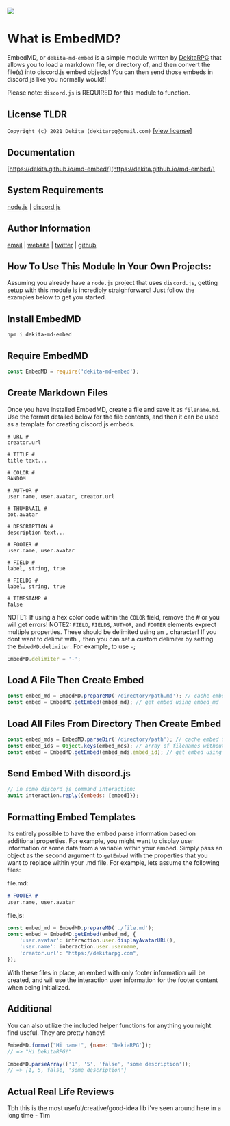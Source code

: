[<img src="https://dekitarpg.com/img/header/md-embed-header.png" style="margin-top: 28px;">](https://dekitarpg.com/)
--------------------------------------------------------------------------------

# What is EmbedMD? 
EmbedMD, or `dekita-md-embed` is a simple module written by [DekitaRPG](https://dekitarpg.com) that allows you to load a markdown file, or directory of, and then convert the file(s) into discord.js embed objects! You can then send those embeds in discord.js like you normally would!!

Please note: `discord.js` is REQUIRED for this module to function.

## License TLDR
```Copyright (c) 2021 Dekita (dekitarpg@gmail.com)```
[[view license]](https://github.com/Dekita/md-embed/blob/main/LICENSE)

## Documentation
[https://dekita.github.io/md-embed/](https://dekita.github.io/md-embed/)

## System Requirements
[node.js](https://nodejs.org/) |
[discord.js](https://discord.js.org/)

## Author Information
[email](mailto://dekitarpg@gmail.com) | 
[website](https://dekitarpg.com/) | 
[twitter](https://twitter.com/dekitarpg) | 
[github](https://github.com/dekita/md-embed/)

## How To Use This Module In Your Own Projects:
Assuming you already have a `node.js` project that uses `discord.js`, getting setup with this module is incredibly straighforward! Just follow the examples below to get you started.

## Install EmbedMD 
```
npm i dekita-md-embed
```
## Require EmbedMD
```js
const EmbedMD = require('dekita-md-embed');
```

## Create Markdown Files
Once you have installed EmbedMD, create a file and save it as `filename.md`. Use the format detailed below for the file contents, and then it can be used as a template for creating discord.js embeds.
```
# URL #
creator.url

# TITLE #
title text... 

# COLOR #
RANDOM

# AUTHOR #
user.name, user.avatar, creator.url

# THUMBNAIL #
bot.avatar

# DESCRIPTION #
description text...

# FOOTER #
user.name, user.avatar

# FIELD #
label, string, true

# FIELDS #
label, string, true

# TIMESTAMP #
false
```
NOTE1: If using a hex color code within the `COLOR` field, remove the # or you will get errors! 
NOTE2: `FIELD`, `FIELDS`, `AUTHOR`, and `FOOTER` elements exprect multiple properties. These should be delimited using an `,` character! If you dont want to delimit with `,` then you can set a custom delimiter by setting the `EmbedMD.delimiter`. For example, to use `-`; 
```js
EmbedMD.delimiter = '-';
```

## Load A File Then Create Embed
```js
const embed_md = EmbedMD.prepareMD('/directory/path.md'); // cache embed files from path
const embed = EmbedMD.getEmbed(embed_md); // get embed using embed_md
```

## Load All Files From Directory Then Create Embed
```js
const embed_mds = EmbedMD.parseDir('/directory/path'); // cache embed files from path
const embed_ids = Object.keys(embed_mds); // array of filenames without.md and route
const embed = EmbedMD.getEmbed(embed_mds.embed_id); // get embed using embed_id
```

## Send Embed With discord.js
```js
// in some discord js command interaction:
await interaction.reply({embeds: [embed]});
```

## Formatting Embed Templates
Its entirely possible to have the embed parse information based on additional properties. For example, you might want to display user information or some data from a variable within your embed. Simply pass an object as the second argument to `getEmbed` with the properties that you want to replace within your .md file. For example, lets assume the following files:

file.md:
```md
# FOOTER #
user.name, user.avatar
``` 
file.js: 
```js
const embed_md = EmbedMD.prepareMD('./file.md');
const embed = EmbedMD.getEmbed(embed_md, {
    'user.avatar': interaction.user.displayAvatarURL(),
    'user.name': interaction.user.username,
    'creator.url': "https://dekitarpg.com",
}); 
```
With these files in place, an embed with only footer information will be created, and will use the interaction user information for the footer content when being initialized.

## Additional
You can also utilize the included helper functions for anything you might find useful. They are pretty handy!
```js
EmbedMD.format("Hi name!", {name: 'DekiaRPG'});
// => "Hi DekitaRPG!"

EmbedMD.parseArray(['1', '5', 'false', 'some description']);
// => [1, 5, false, 'some description']
```

## Actual Real Life Reviews
Tbh this is the most useful/creative/good-idea lib i've seen around here in a long time - Tim